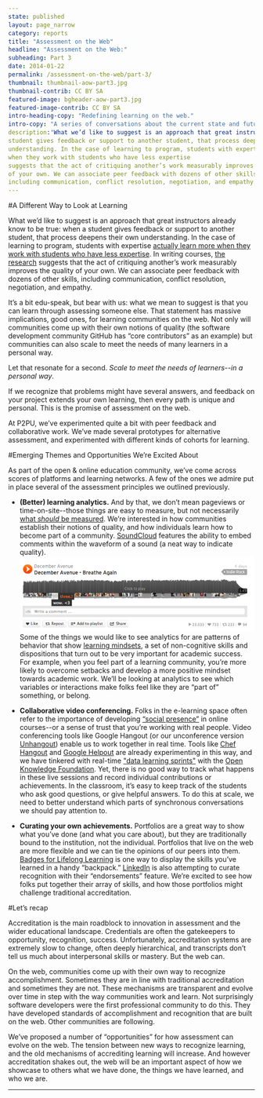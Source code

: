 ```yaml
---
state: published
layout: page_narrow
category: reports
title: "Assessment on the Web" 
headline: "Assessment on the Web:" 
subheading: Part 3
date: 2014-01-22
permalink: /assessment-on-the-web/part-3/
thumbnail: thumbnail-aow-part3.jpg
thumbnail-contrib: CC BY SA
featured-image: bgheader-aow-part3.jpg
featured-image-contrib: CC BY SA
intro-heading-copy: "Redefining learning on the web."
intro-copy: "A series of conversations about the current state and future of learning online. Brought to you by the folks at Peer 2 Peer University."
description:'What we’d like to suggest is an approach that great instructors already know to be true: when a 
student gives feedback or support to another student, that process deepens their own 
understanding. In the case of learning to program, students with expertise actually learn more 
when they work with students who have less expertise
suggests that the act of critiquing another’s work measurably improves the quality 
of your own. We can associate peer feedback with dozens of other skills, 
including communication, conflict resolution, negotiation, and empathy.'
---
```


#A Different Way to Look at Learning

What we’d like to suggest is an approach that great instructors already know to be true: when a 
student gives feedback or support to another student, that process deepens their own 
understanding. In the case of learning to program, students with expertise [actually learn more 
when they work with students who have less expertise](https://dl.dropboxusercontent.com/u/12828081/Assessment%20for%20the%20Web/de%20Faria%2C%20Forming%20Groups.pdf). In writing courses, 
[the research](https://dl.dropboxusercontent.com/u/12828081/Assessment%20for%20the%20Web/1170598-Topping.pdf)
suggests that the act of critiquing another’s work measurably improves the quality 
of your own. We can associate peer feedback with dozens of other skills, 
including communication, conflict resolution, negotiation, and empathy.

It’s a bit edu-speak, but bear with us: what we mean to suggest is that you can learn through 
assessing someone else. That statement has massive implications, good ones, 
for learning communities on the web. Not only will communities come up with their own notions of
 quality (the software development community GitHub has “core contributors” as an example) but 
 communities can also scale to meet the needs of many learners in a personal way.
 
Let that resonate for a second. *Scale to meet the needs of learners--in a personal way*.

If we recognize that problems might have several answers, and feedback on your project extends 
your own learning, then every path is unique and personal. This is the promise of assessment on 
the web.

At P2PU, we’ve experimented quite a bit with peer feedback and collaborative work. We’ve made 
several prototypes for alternative assessment, and experimented with different kinds of cohorts 
for learning.

#Emerging Themes and Opportunities We’re Excited About

As part of the open & online education community, we’ve come across scores of platforms and 
learning networks. A few of the ones we admire put in place several of the assessment principles
 we outlined previously.
 
* **(Better) learning analytics.**
And by that, we don’t mean pageviews or time-on-site--those things are easy to measure, 
but not necessarily [what *should* be measured](http://info.p2pu.org/2012/12/09/analytics-and-the-art-of-learning/). We’re interested in how communities establish 
their notions of quality, and how individuals learn how to become part of a community. 
[SoundCloud](https://soundcloud.com/) features the ability to embed comments within the waveform 
of a sound (a neat way to 
indicate quality).
![Screengrab SoundCloud, CC BY SA](/img/content/aow/soundcloud.png "SoundCloud screen, CC BY SA")
Some of the things we would like to see analytics for are patterns of behavior
 that show [learning mindsets](http://www.hewlett.org/uploads/documents/Academic_Mindsets_as_a_Critical_Component_of_Deeper_Learning_CAMILLE_FARRINGTON_April_20_2013.pdf), 
 a set of non-cognitive skills and dispositions that turn out to be very important for academic 
 success. For example, when you feel part of a learning community, you’re more likely to overcome
  setbacks and develop a more positive mindset towards academic work. We’ll be looking at 
  analytics to see which variables or interactions make folks feel like they are “part of” 
  something, or belong.
  
* **Collaborative video conferencing.**
Folks in the e-learning space often refer to the importance of developing [“social presence”](http://en.wikipedia.org/wiki/Community_of_inquiry)
 in online courses--or a sense of trust that you’re working with real people. Video conferencing 
 tools like Google Hangout (or our unconference version [Unhangout](https://unhangout.media.mit.edu/)) enable us to work together in
  real time. Tools like [Chef Hangout](http://www.chefhangout.com/) and [Google Helpout](https://helpouts.google.com/home)
are already experimenting in this way, and we have tinkered with real-time ["data learning 
sprints"](http://info.p2pu.org/2013/11/20/data-explorer-mission-recap/) with the [Open Knowledge 
Foundation](http://us.okfn.org/). Yet, there is no good way to track what happens in these live 
sessions and record individual contributions or achievements. In the classroom, 
it’s easy to keep track of the students who ask good questions, or give helpful answers. To do 
this at scale, we need to better understand which parts of synchronous conversations we should 
pay attention to.

* **Curating your own achievements.**
Portfolios are a great way to show what you’ve done (and what you care about), 
but they are traditionally bound to the institution, not the individual. Portfolios that live on
 the web are more flexible and we can tie the opinions of our peers into them. [Badges for 
 Lifelong Learning](http://www.hastac.org/groups/badges-lifelong-learning) is one way to display 
 the skills you’ve learned in a handy “backpack.” [LinkedIn](https://www.linkedin.com/) is also 
 attempting to curate recognition with their “endorsements” feature. We’re excited to see how 
 folks put together their array of skills, and how those portfolios might challenge traditional 
 accreditation.
 
#Let’s recap

Accreditation is the main roadblock to innovation in assessment and the wider educational 
landscape. Credentials are often the gatekeepers to opportunity, recognition, 
success. Unfortunately, accreditation systems are extremely slow to change, 
often deeply hierarchical, and transcripts don’t tell us much about interpersonal skills or 
mastery. But the web can.

On the web, communities come up with their own way to recognize accomplishment. Sometimes they 
are in line with traditional accreditation and sometimes they are not. These mechanisms are 
transparent and evolve over time in step with the way communities work and learn. Not 
surprisingly software developers were the first professional community to do this. They have 
developed standards of accomplishment and recognition that are built on the web. Other 
communities are following.
 
We’ve proposed a number of “opportunities” for how assessment can evolve on the web. The tension 
between new ways to recognize learning, and the old mechanisms of accrediting learning will 
increase. And however accreditation shakes out, the web will be an important aspect of how we 
showcase to others what we have done, the things we have learned, and who we are.




<hr>
<div class="col-md-12 content">
	<div id="disqus_thread"></div>
	<script type="text/javascript">
		/* * * CONFIGURATION VARIABLES: EDIT BEFORE PASTING INTO YOUR WEBPAGE * * */
		var disqus_shortname = 'assessmentonthewebpart1'; // required: replace example with your forum shortname
		var disqus_url = 'http://reports.p2pu.org/reports/assessment_on_the_web/part_3/';

		/* * * DON'T EDIT BELOW THIS LINE * * */
		(function () {
			var dsq = document.createElement('script');
			dsq.type = 'text/javascript';
			dsq.async = true;
			dsq.src = '//' + disqus_shortname + '.disqus.com/embed.js';
			(document.getElementsByTagName('head')[0] || document.getElementsByTagName('body')[0]).appendChild(dsq);
		})();
	</script>
	<noscript>Please enable JavaScript to view the <a href="http://disqus.com/?ref_noscript">comments powered by
																							 Disqus.</a></noscript>
	<a href="http://disqus.com" class="dsq-brlink">comments powered by <span class="logo-disqus">Disqus</span></a>

</div>
